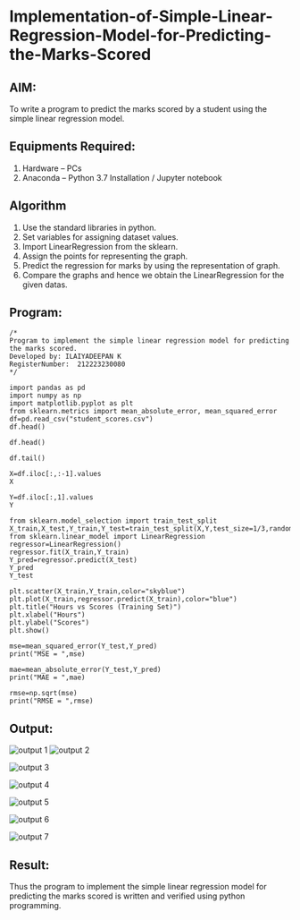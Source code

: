 # Implementation-of-Simple-Linear-Regression-Model-for-Predicting-the-Marks-Scored

## AIM:
To write a program to predict the marks scored by a student using the simple linear regression model.

## Equipments Required:
1. Hardware – PCs
2. Anaconda – Python 3.7 Installation / Jupyter notebook

## Algorithm
1. Use the standard libraries in python.
2. Set variables for assigning dataset values.
3. Import LinearRegression from the sklearn.
4. Assign the points for representing the graph.
5. Predict the regression for marks by using the representation of graph.
6. Compare the graphs and hence we obtain the LinearRegression for the given datas. 

## Program:
```
/*
Program to implement the simple linear regression model for predicting the marks scored.
Developed by: ILAIYADEEPAN K
RegisterNumber:  212223230080
*/
```
```
import pandas as pd 
import numpy as np
import matplotlib.pyplot as plt
from sklearn.metrics import mean_absolute_error, mean_squared_error
df=pd.read_csv("student_scores.csv")
df.head()
```
```
df.head()
```
```
df.tail()
```
```
X=df.iloc[:,:-1].values
X
```

```
Y=df.iloc[:,1].values
Y
```
```
from sklearn.model_selection import train_test_split
X_train,X_test,Y_train,Y_test=train_test_split(X,Y,test_size=1/3,random_state=0)
from sklearn.linear_model import LinearRegression
regressor=LinearRegression()
regressor.fit(X_train,Y_train)
Y_pred=regressor.predict(X_test)
Y_pred
Y_test
```
```
plt.scatter(X_train,Y_train,color="skyblue")
plt.plot(X_train,regressor.predict(X_train),color="blue")
plt.title("Hours vs Scores (Training Set)")
plt.xlabel("Hours")
plt.ylabel("Scores")
plt.show()
```
```
mse=mean_squared_error(Y_test,Y_pred)
print("MSE = ",mse)

mae=mean_absolute_error(Y_test,Y_pred)
print("MAE = ",mae)

rmse=np.sqrt(mse)
print("RMSE = ",rmse)
```

## Output:

![output 1](https://github.com/user-attachments/assets/f1d4adb5-d683-497b-a8df-79244d9472e1)
![output 2](https://github.com/user-attachments/assets/2872bd2f-bfd3-410e-b9f6-788614f44e74)

![output 3](https://github.com/user-attachments/assets/b4a20189-a650-4891-8664-7126f8761b45)

![output 4](https://github.com/user-attachments/assets/047e7da2-767d-4c55-ba08-e6ad4e58aee0)

![output 5](https://github.com/user-attachments/assets/b943f5ca-754d-4deb-b72c-e6cb542f4941)

![output 6](https://github.com/user-attachments/assets/bc855c4f-4128-48ad-b8ce-da35f2dc3488)

![output 7](https://github.com/user-attachments/assets/f54181f5-1c7a-4a61-a521-5ce8641db41d)

## Result:

Thus the program to implement the simple linear regression model for predicting the marks scored is written and verified using python programming.
